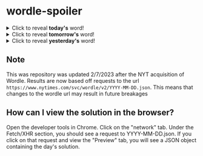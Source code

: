# wordle-spoiler

<details>
  <summary>Click to reveal <b>today's</b> word!</summary>
  <br>
  <b> topaz </b>
</details>

<details>
  <summary>Click to reveal <b>tomorrow's</b> word!</summary>
  <br>
  <b> droop </b>
</details>

<details>
  <summary>Click to reveal <b>yesterday's</b> word!</summary>
  <br>
  <b> crone </b>
</details>

## Note
This was repository was updated 2/7/2023 after the NYT acquisition of Wordle. Results are now based off requests to the url `https://www.nytimes.com/svc/wordle/v2/YYYY-MM-DD.json`. This means that changes to the wordle url may result in future breakages

## How can I view the solution in the browser?
Open the developer tools in Chrome. Click on the "network" tab. Under the Fetch/XHR section, you should see a request to YYYY-MM-DD.json. If you click on that request and view the "Preview" tab, you will see a JSON object containing the day's solution.